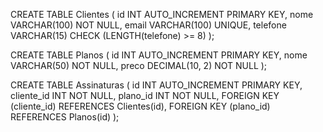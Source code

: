 CREATE TABLE Clientes (
    id INT AUTO_INCREMENT PRIMARY KEY,
    nome VARCHAR(100) NOT NULL,
    email VARCHAR(100) UNIQUE,
    telefone VARCHAR(15) CHECK (LENGTH(telefone) >= 8)
);

CREATE TABLE Planos (
    id INT AUTO_INCREMENT PRIMARY KEY,
    nome VARCHAR(50) NOT NULL,
    preco DECIMAL(10, 2) NOT NULL
);

CREATE TABLE Assinaturas (
    id INT AUTO_INCREMENT PRIMARY KEY,
    cliente_id INT NOT NULL,
    plano_id INT NOT NULL,
    FOREIGN KEY (cliente_id) REFERENCES Clientes(id),
    FOREIGN KEY (plano_id) REFERENCES Planos(id)
);
